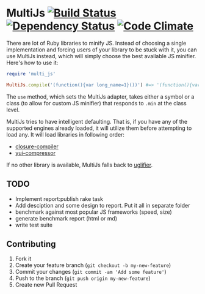 # MultiJs [![Build Status](https://secure.travis-ci.org/stereobooster/multi_js.png?branch=master)](https://secure.travis-ci.org/#!/stereobooster/multi_js) [![Dependency Status](https://gemnasium.com/stereobooster/multi_js.png?travis)](https://gemnasium.com/stereobooster/multi_js) [![Code Climate](https://codeclimate.com/badge.png)](https://codeclimate.com/github/stereobooster/multi_js)

There are lot of Ruby libraries to minify JS.
Instead of choosing a single implementation and forcing users of your library to be
stuck with it, you can use MultiJs instead, which will simply choose the
best available JS minifier. Here's how to use it:

```ruby
require 'multi_js'

MultiJs.compile('(function(){var long_name=1}())') #=> '(function(){var a=1}())'
```

The `use` method, which sets the MultiJs adapter, takes either a symbol or a
class (to allow for custom JS minifier) that responds to `.min` at the class level.

MultiJs tries to have intelligent defaulting. That is, if you have any of the
supported engines already loaded, it will utilize them before attempting to
load any. 
It will load libraries in following order:

 - [closure-compiler](https://github.com/documentcloud/closure-compiler)
 - [yui-compressor](https://github.com/sstephenson/ruby-yui-compressor)

If no other library is available, MultiJs falls back to [uglifier](https://github.com/lautis/uglifier).

## TODO

 - Implement report:publish rake task
 - Add desciption and some design to report. Put it all in separate folder
 - benchmark against most popular JS frameworks (speed, size)
 - generate benchmark report (html or md)
 - write test suite

## Contributing

1. Fork it
2. Create your feature branch (`git checkout -b my-new-feature`)
3. Commit your changes (`git commit -am 'Add some feature'`)
4. Push to the branch (`git push origin my-new-feature`)
5. Create new Pull Request
